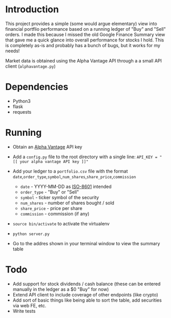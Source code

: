 # Introduction

This project provides a simple (some would argue elementary) view into financial portflio performance based on a running ledger of "Buy" and "Sell" orders. I made this because I missed the old Google Finance Summary view that gave me a quick glance into overall performance for stocks I hold. This is completely as-is and probably has a bunch of bugs, but it works for my needs!

Market data is obtained using the Alpha Vantage API through a a small API client (`alphavantage.py`)

# Dependencies
- Python3
- flask
- requests

# Running
- Obtain an [Alpha Vantage](https://www.alphavantage.co/) API key
- Add a `config.py` file to the root directory with a single line: `API_KEY = "[[ your alpha vantage API key ]]"`

- Add your ledger to a `portfolio.csv` file with the format `date`,`order_type`,`symbol`,`num_shares`,`share_price`,`commission`
	- `date` - YYYY-MM-DD as [ISO-8601](https://xkcd.com/1179/) intended
	- `order_type` - "Buy" or "Sell"
	- `symbol` - ticker symbol of the security
	- `num_shares` - number of shares bought / sold
	- `share_price` - price per share
	- `commission` - commission (if any)

- `source bin/activate` to activate the virtualenv
- `python server.py`
- Go to the addres shown in your terminal window to view the summary table

# Todo
- Add support for stock dividends / cash balance (these can be entered manually in the ledger as a $0 "Buy" for now)
- Extend API client to include coverage of other endpoints (like crypto)
- Add sort of basic things like being able to sort the table, add securities via web FE, etc.
- Write tests


